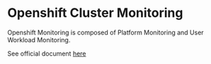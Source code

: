 # Openshift Cluster Monitoring

Openshift Monitoring is composed of Platform Monitoring and User Workload Monitoring.

See official document [here](https://docs.openshift.com/container-platform/4.7/monitoring/understanding-the-monitoring-stack.html)
